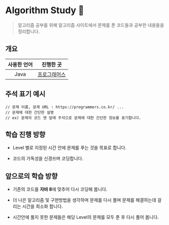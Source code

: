 Algorithm Study &#128221;
===

> 알고리즘 공부를 위해 알고리즘 사이트에서 문제를 푼 코드들과 공부한 내용들을 정리합니다.

개요
---

| 사용한 언어 | 진행한 곳 |
|:----:|:----:|
| Java | [프로그래머스](https://programmers.co.kr) |

주석 표기 예시
---

```
// 문제 이름, 문제 URL : https://programmers.co.kr/ ...
// 문제에 대한 간단한 설명
// ex) 문제의 코드 맨 앞에 주석으로 문제에 대한 간단한 정보를 표기합니다.
```

학습 진행 방향
---

- Level 별로 지정된 시간 안에 문제를 푸는 것을 목표로 합니다.

- 코드의 가독성을 신경쓰며 코딩합니다.

앞으로의 학습 방향
---

- 기존의 코드를 **자바 8**에 맞추어 다시 코딩해 봅니다.

- 더 나은 알고리즘 및 구현방법을 생각하며 문제를 다시 풀며 문제를 해결하는데 걸리는 시간을 최소화 합니다.

- 시간안에 풀지 못한 문제들은 해당 Level의 문제를 모두 푼 후 다시 풀어 봅니다.
